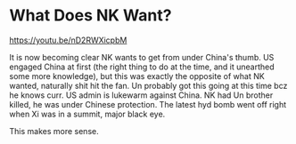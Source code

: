 # What Does NK Want?

https://youtu.be/nD2RWXicpbM

It is now becoming clear NK wants to get from under China's thumb. US
engaged China at first (the right thing to do at the time, and it
unearthed some more knowledge), but this was exactly the opposite of
what NK wanted, naturally shit hit the fan. Un probably got this going
at this time bcz he knows curr. US admin is lukewarm against China. NK
had Un brother killed, he was under Chinese protection. The latest hyd
bomb went off right when Xi was in a summit, major black eye.

This makes more sense.













